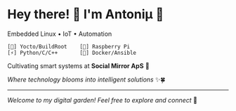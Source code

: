 # Hey there! 👋 I'm Antoniμ 🌱

Embedded Linux • IoT • Automation

```
[🐧] Yocto/BuildRoot    [🤖] Raspberry Pi
[⚡] Python/C/C++       [🔧] Docker/Ansible
```

Cultivating smart systems at **Social Mirror ApS** 🌿

*Where technology blooms into intelligent solutions* ✨🍀

---
*Welcome to my digital garden! Feel free to explore and connect* 🌸
